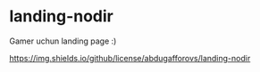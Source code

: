 # landing-nodir
Gamer uchun landing page :)

https://img.shields.io/github/license/abdugafforovs/landing-nodir
